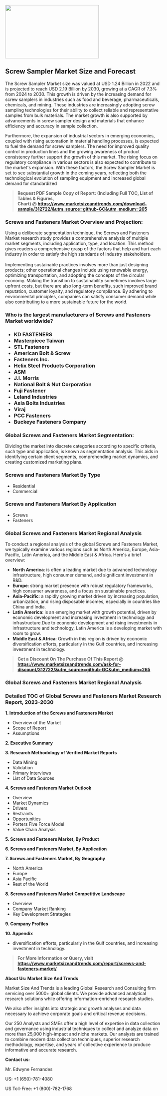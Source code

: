 <p><img class="alignnone size-medium wp-image-20088" src="https://ffe5etoiles.com/wp-content/uploads/2024/12/MST1-300x171.png" alt="" width="300" height="171" /></p><h2>Screw Sampler Market Size and Forecast</h2><p>The Screw Sampler Market size was valued at USD 1.24 Billion in 2022 and is projected to reach USD 2.19 Billion by 2030, growing at a CAGR of 7.3% from 2024 to 2030. This growth is driven by the increasing demand for screw samplers in industries such as food and beverage, pharmaceuticals, chemicals, and mining. These industries are increasingly adopting screw sampling technologies for their ability to collect reliable and representative samples from bulk materials. The market growth is also supported by advancements in screw sampler design and materials that enhance efficiency and accuracy in sample collection.</p><p>Furthermore, the expansion of industrial sectors in emerging economies, coupled with rising automation in material handling processes, is expected to fuel the demand for screw samplers. The need for improved quality control in production lines and the growing awareness of product consistency further support the growth of this market. The rising focus on regulatory compliance in various sectors is also expected to contribute to the market's expansion. With these factors, the Screw Sampler Market is set to see substantial growth in the coming years, reflecting both the technological evolution of sampling equipment and increased global demand for standardized</p><blockquote id="" class=""><strong>Request PDF Sample Copy of Report: (Including Full TOC, List of Tables &amp; Figures, Chart)&nbsp;@&nbsp;<strong><a href="https://www.marketsizeandtrends.com/download-sample/312722/&utm_source=github-GC&utm_medium=265" target="_blank">https://www.marketsizeandtrends.com/download-sample/312722/&utm_source=github-GC&utm_medium=265</a></strong></strong></blockquote><h3 id="" class="">Screws and Fasteners Market&nbsp;Overview and Projection:</h3><p id="" class="">Using a deliberate segmentation technique, the Screws and Fasteners Market research study provides a comprehensive analysis of multiple market segments, including application, type, and location. This method gives readers a comprehensive grasp of the factors that help and hurt each industry in order to satisfy the high standards of industry stakeholders. <br /> <br />Implementing sustainable practices involves more than just designing products; other operational changes include using renewable energy, optimizing transportation, and adopting the concepts of the circular economy. Making the transition to sustainability sometimes involves large upfront costs, but there are also long-term benefits, such improved brand reputation, customer loyalty, and regulatory compliance. By adhering to environmental principles, companies can satisfy consumer demand while also contributing to a more sustainable future for the world.</p><h3 id="" class="">Who is the largest manufacturers of&nbsp;Screws and Fasteners Market worldwide?</h3><h3 class=""><p><ul><li>KD FASTENERS </li><li> Masterpiece Taiwan </li><li> STL Fasteners </li><li> American Bolt & Screw </li><li> Fasteners Inc. </li><li> Helix Steel Products Corporation </li><li> ASM </li><li> J.I. Morris </li><li> National Bolt & Nut Corporation </li><li> Fuji Fastener </li><li> Leland Industries </li><li> Asia Bolts Industries </li><li> Viraj </li><li> PCC Fasteners </li><li> Buckeye Fasteners Company</li></ul></p></h3><h3 id="" class="">Global&nbsp;Screws and Fasteners Market Segmentation:</h3><p id="" class="">Dividing the market into discrete categories according to specific criteria, such type and application, is known as segmentation analysis. This aids in identifying certain client segments, comprehending market dynamics, and creating customized marketing plans.</p><h3 id="" class="">Screws and Fasteners Market&nbsp;By Type</h3><p><p><ul><li>Residential</li><li> Commercial</p></li></ul></p></p><h3 id="" class="">Screws and Fasteners Market&nbsp;By Application</h3><p class=""><p><ul><li>Screws</li><li> Fasteners</li></ul></p></p><h3 id="" class="">Global Screws and Fasteners Market Regional Analysis</h3><p id="" class="">To conduct a regional analysis of the global Screws and Fasteners Market, we typically examine various regions such as North America, Europe, Asia-Pacific, Latin America, and the Middle East &amp; Africa. Here's a brief overview:</p><ul><li><strong>North America</strong>: is often a leading market due to advanced technology infrastructure, high consumer demand, and significant investment in R&amp;D.</li><li><strong>Europe</strong>: strong market presence with robust regulatory frameworks, high consumer awareness, and a focus on sustainable practices.</li><li><strong>Asia-Pacific</strong>: a rapidly growing market driven by increasing population, urbanization, and rising disposable incomes, especially in countries like China and India.</li><li><strong>Latin America</strong>: is an emerging market with growth potential, driven by economic development and increasing investment in technology and infrastructure.Due to economic development and rising investments in infrastructure and technology, Latin America is a developing market with room to grow.</li><li><strong>Middle East &amp; Africa</strong>: Growth in this region is driven by economic diversification efforts, particularly in the Gulf countries, and increasing investment in technology.</li></ul><blockquote id="" class=""><strong>Get a Discount On The Purchase Of This Report @ <strong><a href="https://www.marketsizeandtrends.com/ask-for-discount/312722/&utm_source=github-GC&utm_medium=265" target="_blank">https://www.marketsizeandtrends.com/ask-for-discount/312722/&utm_source=github-GC&utm_medium=265</a></strong></strong></blockquote><h3 id="" class="">Global Screws and Fasteners Market Regional Analysis</h3><h3 id="" class="">Detailed TOC of Global Screws and Fasteners Market Research Report, 2023-2030</h3><p id="" class=""><strong>1. Introduction of the Screws and Fasteners Market</strong></p><ul><li>Overview of the Market</li><li>Scope of Report</li><li>Assumptions</li></ul><p id="" class=""><strong>2. Executive Summary</strong></p><p id="" class=""><strong>3. Research Methodology of Verified Market Reports</strong></p><ul><li>Data Mining</li><li>Validation</li><li>Primary Interviews</li><li>List of Data Sources</li></ul><p id="" class=""><strong>4. Screws and Fasteners Market Outlook</strong></p><ul><li>Overview</li><li>Market Dynamics</li><li>Drivers</li><li>Restraints</li><li>Opportunities</li><li>Porters Five Force Model</li><li>Value Chain Analysis</li></ul><p id="" class=""><strong>5. Screws and Fasteners Market, By Product</strong></p><p id="" class=""><strong>6. Screws and Fasteners Market, By Application</strong></p><p id="" class=""><strong>7. Screws and Fasteners Market, By Geography</strong></p><ul><li>North America</li><li>Europe</li><li>Asia Pacific</li><li>Rest of the World</li></ul><p id="" class=""><strong>8. Screws and Fasteners Market Competitive Landscape</strong></p><ul><li>Overview</li><li>Company Market Ranking</li><li>Key Development Strategies</li></ul><p id="" class=""><strong>9. Company Profiles</strong></p><p id="" class=""><strong>10. Appendix</strong></p><ul><li>diversification efforts, particularly in the Gulf countries, and increasing investment in technology.</li></ul><blockquote id="" class=""><strong>For More Information or Query, visit <strong><strong><a href="https://www.marketsizeandtrends.com/report/screws-and-fasteners-market/" target="_blank">https://www.marketsizeandtrends.com/report/screws-and-fasteners-market/</a></strong></strong></strong></blockquote><p id="" class=""><strong>About Us: Market Size And Trends</strong></p><p id="" class="">Market Size And Trends is a leading Global Research and Consulting firm servicing over 5000+ global clients. We provide advanced analytical research solutions while offering information-enriched research studies.</p><p id="" class="">We also offer insights into strategic and growth analyses and data necessary to achieve corporate goals and critical revenue decisions.</p><p id="" class="">Our 250 Analysts and SMEs offer a high level of expertise in data collection and governance using industrial techniques to collect and analyze data on more than 25,000 high-impact and niche markets. Our analysts are trained to combine modern data collection techniques, superior research methodology, expertise, and years of collective experience to produce informative and accurate research.</p><p id="" class=""><strong>Contact us:</strong></p><p id="" class="">Mr. Edwyne Fernandes</p><p id="" class="">US: +1 (650)-781-4080</p><p id="" class="">US Toll-Free: +1 (800)-782-1768</p>
